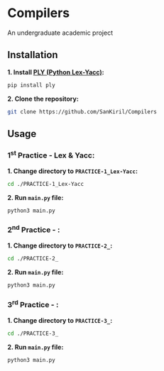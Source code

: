 # Compilers
An undergraduate academic project 

## Installation
**1. Install [PLY (Python Lex-Yacc)](https://github.com/dabeaz/ply):**
```bash
pip install ply
```
**2. Clone the repository:**
```bash
git clone https://github.com/SanKiril/Compilers
```

## Usage
### 1<sup>st</sup> Practice - Lex & Yacc:
**1. Change directory to `PRACTICE-1_Lex-Yacc`:**
```bash
cd ./PRACTICE-1_Lex-Yacc
```
**2. Run `main.py` file:**
```bash
python3 main.py
```

### 2<sup>nd</sup> Practice - :
**1. Change directory to `PRACTICE-2_`:**
```bash
cd ./PRACTICE-2_
```
**2. Run `main.py` file:**
```bash
python3 main.py
```


### 3<sup>rd</sup> Practice - :
**1. Change directory to `PRACTICE-3_`:**
```bash
cd ./PRACTICE-3_
```
**2. Run `main.py` file:**
```bash
python3 main.py
```
